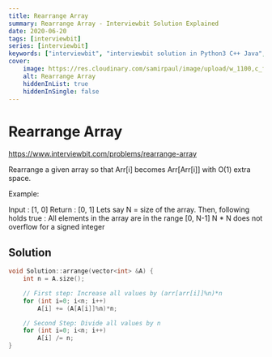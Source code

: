 ```yaml
---
title: Rearrange Array
summary: Rearrange Array - Interviewbit Solution Explained
date: 2020-06-20
tags: [interviewbit]
series: [interviewbit]
keywords: ["interviewbit", "interviewbit solution in Python3 C++ Java", "Rearrange Array Solution Explained"]
cover:
    image: https://res.cloudinary.com/samirpaul/image/upload/w_1100,c_fit,co_rgb:FFFFFF,l_text:Arial_75_bold:Rearrange Array - Solution Explained/problem-solving.webp
    alt: Rearrange Array
    hiddenInList: true
    hiddenInSingle: false
---
```


# Rearrange Array

https://www.interviewbit.com/problems/rearrange-array

Rearrange a given array so that Arr[i] becomes Arr[Arr[i]] with O(1) extra space.

Example:

Input : [1, 0]
Return : [0, 1]
 Lets say N = size of the array. Then, following holds true :
All elements in the array are in the range [0, N-1]
N * N does not overflow for a signed integer

## Solution

```cpp
void Solution::arrange(vector<int> &A) {
    int n = A.size();

    // First step: Increase all values by (arr[arr[i]]%n)*n
    for (int i=0; i<n; i++)
        A[i] += (A[A[i]]%n)*n;

    // Second Step: Divide all values by n
    for (int i=0; i<n; i++) 
        A[i] /= n;
}
```

